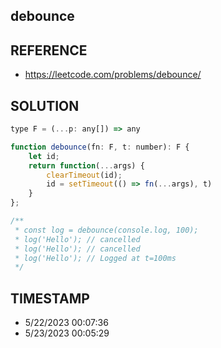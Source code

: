 ## debounce

## REFERENCE

- https://leetcode.com/problems/debounce/

## SOLUTION

``` javascript
type F = (...p: any[]) => any

function debounce(fn: F, t: number): F {
    let id;
    return function(...args) {
        clearTimeout(id);
        id = setTimeout(() => fn(...args), t)
    }
};

/**
 * const log = debounce(console.log, 100);
 * log('Hello'); // cancelled
 * log('Hello'); // cancelled
 * log('Hello'); // Logged at t=100ms
 */
```


## TIMESTAMP

- 5/22/2023 00:07:36
- 5/23/2023 00:05:29

